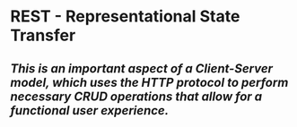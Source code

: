 # **REST - Representational State Transfer** 

## *This is an important aspect of a Client-Server model, which uses the HTTP protocol to perform necessary CRUD operations that allow for a functional user experience.*
